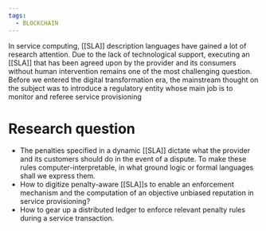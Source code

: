 ```yaml
---
tags:
  - BLOCKCHAIN
---
```

In service computing, [[SLA]] description languages have gained a lot of research attention. Due to the lack of technological support, executing an [[SLA]] that has been agreed upon by the provider and its consumers without human intervention remains one of the most challenging question. Before we entered the digital transformation era, the mainstream thought on the subject was to introduce a regulatory entity whose main job is to monitor and referee service provisioning

# Research question
* The penalties specified in a dynamic [[SLA]] dictate what the provider and its customers should do in the event of a dispute. To make these rules computer-interpretable, in what ground logic or formal languages shall we express them.
* How to digitize penalty-aware [[SLA]]s to enable an enforcement mechanism and the computation of an objective unbiased reputation in service provisioning?
* How to gear up a distributed ledger to enforce relevant penalty rules during a service transaction.
